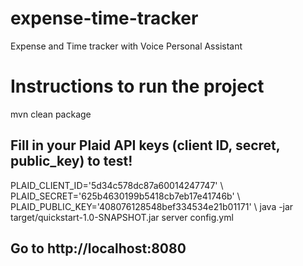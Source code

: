 # expense-time-tracker
Expense and Time tracker with Voice Personal Assistant

# Instructions to run the project
mvn clean package
## Fill in your Plaid API keys (client ID, secret, public_key) to test!
PLAID_CLIENT_ID='5d34c578dc87a60014247747' \\
PLAID_SECRET='625b4630199b5418cb7eb17e41746b' \\
PLAID_PUBLIC_KEY='408076128548bef334534e21b01171' \\
java -jar target/quickstart-1.0-SNAPSHOT.jar server config.yml
## Go to http://localhost:8080
